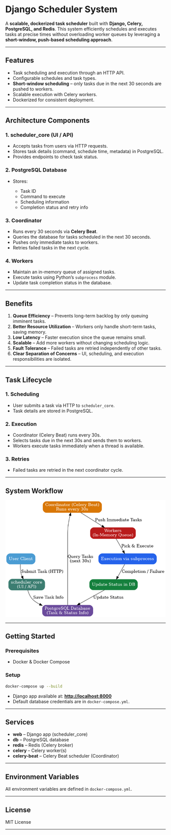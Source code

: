 # **Django Scheduler System**

A **scalable, dockerized task scheduler** built with **Django, Celery, PostgreSQL, and Redis**.
This system efficiently schedules and executes tasks at precise times without overloading worker queues by leveraging a **short-window, push-based scheduling approach**.

---

## **Features**

* Task scheduling and execution through an HTTP API.
* Configurable schedules and task types.
* **Short-window scheduling** – only tasks due in the next 30 seconds are pushed to workers.
* Scalable execution with Celery workers.
* Dockerized for consistent deployment.

---

## **Architecture Components**

### **1. scheduler\_core (UI / API)**

* Accepts tasks from users via HTTP requests.
* Stores task details (command, schedule time, metadata) in PostgreSQL.
* Provides endpoints to check task status.

### **2. PostgreSQL Database**

* Stores:

  * Task ID
  * Command to execute
  * Scheduling information
  * Completion status and retry info

### **3. Coordinator**

* Runs every 30 seconds via **Celery Beat**.
* Queries the database for tasks scheduled in the next 30 seconds.
* Pushes only immediate tasks to workers.
* Retries failed tasks in the next cycle.

### **4. Workers**

* Maintain an in-memory queue of assigned tasks.
* Execute tasks using Python’s `subprocess` module.
* Update task completion status in the database.

---

## **Benefits**

1. **Queue Efficiency** – Prevents long-term backlog by only queuing imminent tasks.
2. **Better Resource Utilization** – Workers only handle short-term tasks, saving memory.
3. **Low Latency** – Faster execution since the queue remains small.
4. **Scalable** – Add more workers without changing scheduling logic.
5. **Fault Tolerance** – Failed tasks are retried independently of other tasks.
6. **Clear Separation of Concerns** – UI, scheduling, and execution responsibilities are isolated.

---

## **Task Lifecycle**

### 1. **Scheduling**

* User submits a task via HTTP to `scheduler_core`.
* Task details are stored in PostgreSQL.

### 2. **Execution**

* Coordinator (Celery Beat) runs every 30s.
* Selects tasks due in the next 30s and sends them to workers.
* Workers execute tasks immediately when a thread is available.

### 3. **Retries**

* Failed tasks are retried in the next coordinator cycle.

---

## **System Workflow**

![Scheduler Flowchart](./scheduler_flowchart.png)

---

## **Getting Started**

### **Prerequisites**

* Docker & Docker Compose

### **Setup**

```sh
docker-compose up --build
```

* Django app available at: **[http://localhost:8000](http://localhost:8000)**
* Default database credentials are in `docker-compose.yml`.

---

## **Services**

* **web** – Django app (scheduler\_core)
* **db** – PostgreSQL database
* **redis** – Redis (Celery broker)
* **celery** – Celery worker(s)
* **celery-beat** – Celery Beat scheduler (Coordinator)

---

## **Environment Variables**

All environment variables are defined in `docker-compose.yml`.

---

## **License**

MIT License

---
